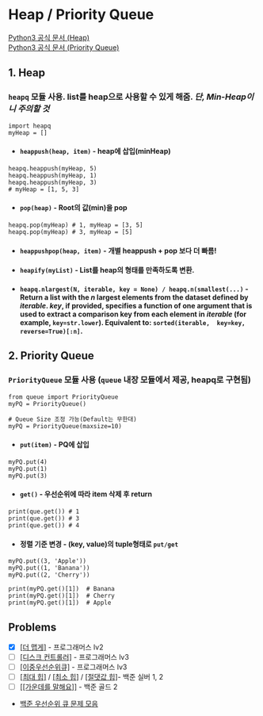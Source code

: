

# Heap / Priority Queue
[Python3 공식 문서 (Heap)](https://docs.python.org/3/library/heapq.html)    
[Python3 공식 문서 (Priority Queue)](https://docs.python.org/ko/3/library/asyncio-queue.html#priority-queue)     
    
## 1. Heap
### ```heapq``` 모듈 사용. list를 heap으로 사용할 수 있게 해줌.      *단, Min-Heap이니 주의할 것*
```python3
import heapq
myHeap = []
```    

* #### ```heappush(heap, item)``` - heap에 삽입(minHeap)
```python3
heapq.heappush(myHeap, 5)
heapq.heappush(myHeap, 1)
heapq.heappush(myHeap, 3)
# myHeap = [1, 5, 3]
```    
* #### ```pop(heap)``` - Root의 값(min)을 pop
```python3
heapq.pop(myHeap) # 1, myHeap = [3, 5]
heapq.pop(myHeap) # 3, myHeap = [5]
```    
* #### ```heappushpop(heap, item)``` - 개별 heappush + pop 보다 더 빠름!    
* #### ```heapify(myList)``` - List를 heap의 형태를 만족하도록 변환.    
* #### ```heapq.nlargest(N, iterable, key = None) / heapq.n(smallest(...)``` - Return a list with the _n_ largest elements from the dataset defined by _iterable_. _key_, if provided, specifies a function of one argument that is used to extract a comparison key from each element in _iterable_ (for example, `key=str.lower`). Equivalent to: `sorted(iterable,  key=key,  reverse=True)[:n]`.    
    
## 2. Priority Queue
### ```PriorityQueue``` 모듈 사용 (```queue``` 내장 모듈에서 제공, heapq로 구현됨)
```python3
from queue import PriorityQueue
myPQ = PriorityQueue()

# Queue Size 조정 가능(Default는 무한대)
myPQ = PriorityQueue(maxsize=10)
```    
* #### ```put(item)``` - PQ에 삽입
```python3
myPQ.put(4)
myPQ.put(1)
myPQ.put(3)
```    
* #### ```get()``` - 우선순위에 따라 item 삭제 후 return
```python3
print(que.get()) # 1
print(que.get()) # 3
print(que.get()) # 4
```    
* #### 정렬 기준 변경 - (key, value)의 tuple형태로 ```put/get```
```python3
myPQ.put((3, 'Apple'))
myPQ.put((1, 'Banana'))
myPQ.put((2, 'Cherry'))

print(myPQ.get()[1])  # Banana
print(myPQ.get()[1])  # Cherry
print(myPQ.get()[1])  # Apple
```    



    
## Problems
- [x] [\[더 맵게\]](https://prorammers.co.kr/learn/courses/30/lessons/42626) - 프로그래머스 lv2
- [ ] [\[디스크 컨트롤러\]](https://programmers.co.kr/learn/courses/30/lessons/42627) - 프로그래머스 lv3
- [ ] [\[이중우선순위큐\]](https://programmers.co.kr/learn/courses/30/lessons/42628) - 프로그래머스 lv3 
- [ ] [\[최대 힙\]](https://www.acmicpc.net/problem/11279) / [\[최소 힙\]](https://www.acmicpc.net/problem/1927) / [\[절댓값 힙\]](https://www.acmicpc.net/problem/11286)- 백준 실버 1, 2
- [ ] [\[\[가운데를 말해요\]\]](https://www.acmicpc.net/problem/1655) - 백준 골드 2     

* [백준 우선순위 큐 문제 모음](https://www.acmicpc.net/problemset?sort=ac_desc&algo=59)
